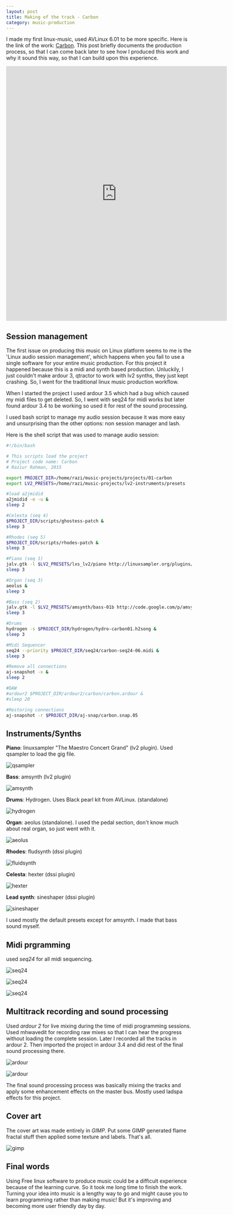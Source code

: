 ```yaml
---
layout: post
title: Making of the track - Carbon
category: music-production
---
```


I made my first linux-music, used AVLinux 6.01 to be more specific. Here is the link of the work: [Carbon](https://raziurrahman.bandcamp.com/track/carbon). This post briefly documents the production process, so that I can come back later to see how I produced this work and why it sound this way, so that I can build upon this experience.
<!--more-->

<iframe seamless="" src="https://bandcamp.com/EmbeddedPlayer/track=2730672239/size=large/bgcol=ffffff/linkcol=0687f5/tracklist=false/transparent=true/" style="border: 0; height: 692px; width: 600px;"><a href="http://raziurrahman.bandcamp.com/track/carbon">Carbon by Raziur Rahman</a></iframe>
<br>

## Session management

The first issue on producing this music on Linux platform seems to me is the 'Linux audio session management', which happens when you fail to use a single software for your entire music production. For this project it happened because this is a midi and synth based production. Unluckily, I just couldn't make ardour 3, qtractor to work with lv2 synths, they just kept crashing. So, I went for the traditional linux music production workflow.

When I started the project I used ardour 3.5 which had a bug which caused my midi files to get deleted. So, I went with seq24 for midi works but later found ardour 3.4 to be working so used it for rest of the sound processing.

I used bash script to manage my audio session because it was more easy and unsurprising than the other options: non session manager and lash.


Here is the shell script that was used to manage audio session:

~~~ bash
#!/bin/bash

# This scripts load the project
# Project code name: Carbon
# Raziur Rahman, 2015

export PROJECT_DIR=/home/razi/music-projects/projects/01-carbon
export LV2_PRESETS=/home/razi/music-projects/lv2-instruments/presets

#load a2jmidid
a2jmidid -e -u &
sleep 2

#Celesta (seq 4)
$PROJECT_DIR/scripts/ghostess-patch &
sleep 3

#Rhodes (seq 5)
$PROJECT_DIR/scripts/rhodes-patch &
sleep 3

#Piano (seq 1)
jalv.gtk -l $LV2_PRESETS/lxs_lv2/piano http://linuxsampler.org/plugins/linuxsampler &
sleep 3

#Organ (seq 3)
aeolus &
sleep 3

#Bass (seq 2)
jalv.gtk -l $LV2_PRESETS/amsynth/bass-01b http://code.google.com/p/amsynth/amsynth &
sleep 3

#Drums
hydrogen -s $PROJECT_DIR/hydrogen/hydro-carbon01.h2song &
sleep 3

#Midi Sequencer
seq24 --priority $PROJECT_DIR/seq24/carbon-seq24-06.midi &
sleep 3

#Remove all connections
aj-snapshot -x &
sleep 2

#DAW
#ardour2 $PROJECT_DIR/ardour2/carbon/carbon.ardour &
#sleep 20

#Restoring connections
aj-snapshot -r $PROJECT_DIR/aj-snap/carbon.snap.05

~~~

## Instruments/Synths

**Piano**:  linuxsampler "The Maestro Concert Grand" (lv2 plugin). Used qsampler to load the gig file.

![qsampler](/images/carbon/Qsampler.png)

**Bass**: amsynth (lv2 plugin)

![amsynth](/images/carbon/amsynth.png)

**Drums**: Hydrogen. Uses Black pearl kit from AVLinux. (standalone)

![hydrogen](/images/carbon/hydrogen.png)

**Organ**: aeolus (standalone). I used the pedal section, don't know much about real organ, so just went with it.

![aeolus](/images/carbon/aeolus.png)

**Rhodes**: fludsynth (dssi plugin)

![fluidsynth](/images/carbon/FluidSynth-DSSI.png)

**Celesta**: hexter (dssi plugin)

![hexter](/images/carbon/hexter.png)

**Lead synth**: sineshaper (dssi plugin)

![sineshaper](/images/carbon/Sineshaper.png)

I used mostly the default presets except for amsynth. I made that bass sound myself.


## Midi prgramming

used *seq24* for all midi sequencing.

![seq24](/images/carbon/seq24-patternlist.png)

![seq24](/images/carbon/seq24-pattern.png)

![seq24](/images/carbon/seq24-songeditor.png)


## Multitrack recording and sound processing

Used *ardour 2* for live mixing during the time of midi programming sessions. Used mhwavedit for recording raw mixes so that I can hear the progress without loading the complete session. Later I recorded all the tracks in ardour 2.  Then imported the project in ardour 3.4 and did rest of the final sound processing there.

![ardour](/images/carbon/A3-carbon-timeline.png)

![ardour](/images/carbon/A3-carbon-Mixer.png)

The final sound processing process was basically mixing the tracks and apply some enhancement effects on the master bus. Mostly used ladspa effects for this project.


## Cover art

The cover art was made entirely in *GIMP*. Put some GIMP generated flame fractal stuff then applied some texture and labels. That's all.

![gimp](/images/carbon/coverart-gimp.jpg)


## Final words

Using Free linux software to produce music could be a difficult experience because of the learning curve. So it took me long time to finish the work. Turning your idea into music is a lengthy way to go and might cause you to learn programming rather than making music! But it's improving and becoming more user friendly day by day.